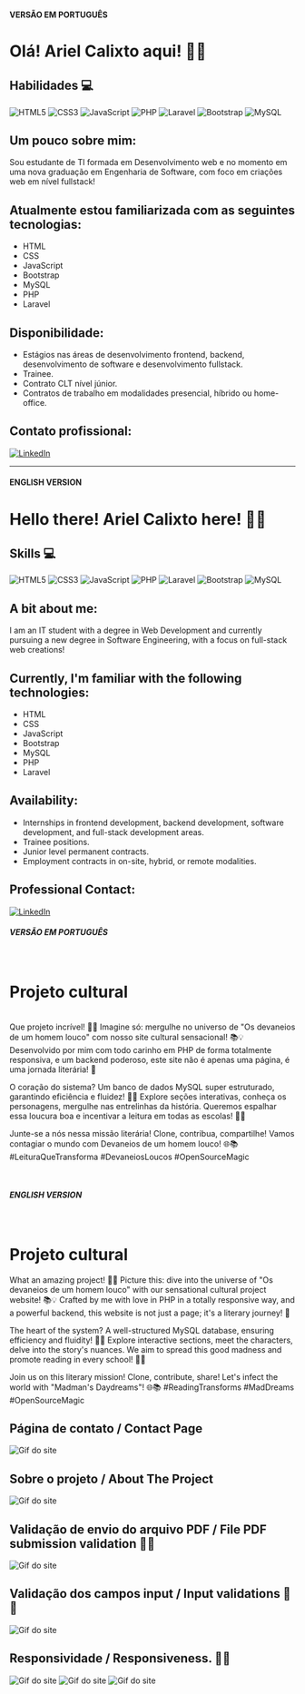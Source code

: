 #### VERSÃO EM PORTUGUÊS

# Olá! Ariel Calixto aqui! 👋🏻

## Habilidades 💻 
![HTML5](https://img.shields.io/badge/HTML-000?style=for-the-badge&logo=html5)
![CSS3](https://img.shields.io/badge/CSS3-000?style=for-the-badge&logo=css3&logoColor=264CE4)
![JavaScript](https://img.shields.io/badge/JavaScript-000?style=for-the-badge&logo=javascript)
![PHP](https://img.shields.io/badge/PHP-000?style=for-the-badge&logo=php)
![Laravel](https://img.shields.io/badge/laravel-000?style=for-the-badge&logo=laravel)
![Bootstrap](https://img.shields.io/badge/Bootstrap-000?style=for-the-badge&logo=bootstrap)
![MySQL](https://img.shields.io/badge/myslq-000?style=for-the-badge&logo=mysql)
<br/>
## Um pouco sobre mim:
Sou estudante de TI formada em Desenvolvimento web e no momento em uma nova graduação em Engenharia de Software, com foco em criações web em nível fullstack!
## Atualmente estou familiarizada com as seguintes tecnologias:
- HTML
- CSS
- JavaScript
- Bootstrap
- MySQL
- PHP
- Laravel
  <br/>
## Disponibilidade:
- Estágios nas áreas de desenvolvimento frontend, backend, desenvolvimento de software e desenvolvimento fullstack.
- Trainee.
- Contrato CLT nível júnior.
- Contratos de trabalho em modalidades presencial, híbrido ou home-office.
## Contato profissional:
[![LinkedIn](https://img.shields.io/badge/-LinkedIn-000?style=for-the-badge&logo=linkedin&logoColor=30A3DC)](https://www.linkedin.com/in/ariel-calixto/)
   <br/>
   <hr/>
   
#### ENGLISH VERSION

# Hello there! Ariel Calixto here! 👋🏻

## Skills 💻
![HTML5](https://img.shields.io/badge/HTML-000?style=for-the-badge&logo=html5)
![CSS3](https://img.shields.io/badge/CSS3-000?style=for-the-badge&logo=css3&logoColor=264CE4)
![JavaScript](https://img.shields.io/badge/JavaScript-000?style=for-the-badge&logo=javascript)
![PHP](https://img.shields.io/badge/PHP-000?style=for-the-badge&logo=php)
![Laravel](https://img.shields.io/badge/laravel-000?style=for-the-badge&logo=laravel)
![Bootstrap](https://img.shields.io/badge/Bootstrap-000?style=for-the-badge&logo=bootstrap)
![MySQL](https://img.shields.io/badge/myslq-000?style=for-the-badge&logo=mysql)


## A bit about me:
I am an IT student with a degree in Web Development and currently pursuing a new degree in Software Engineering, with a focus on full-stack web creations!
## Currently, I'm familiar with the following technologies:
- HTML
- CSS
- JavaScript
- Bootstrap
- MySQL
- PHP
- Laravel
## Availability:
- Internships in frontend development, backend development, software development, and full-stack development areas.
- Trainee positions.
- Junior level permanent contracts.
- Employment contracts in on-site, hybrid, or remote modalities.
## Professional Contact:
[![LinkedIn](https://img.shields.io/badge/-LinkedIn-000?style=for-the-badge&logo=linkedin&logoColor=30A3DC)](https://www.linkedin.com/in/ariel-calixto/)

##### VERSÃO EM PORTUGUÊS
</br>

# Projeto cultural
</br>
Que projeto incrível! 🚀✨ 
Imagine só: mergulhe no universo de "Os devaneios de um homem louco" com nosso site cultural sensacional! 📚💡 
Desenvolvido por mim com todo carinho em PHP de forma totalmente responsiva, e um backend poderoso, este site não é apenas uma página, é uma jornada literária! 🌟

O coração do sistema? Um banco de dados MySQL super estruturado, garantindo eficiência e fluidez! 🤖💾 
Explore seções interativas, conheça os personagens, mergulhe nas entrelinhas da história. 
Queremos espalhar essa loucura boa e incentivar a leitura em todas as escolas! 🏫📖

Junte-se a nós nessa missão literária! 
Clone, contribua, compartilhe! Vamos contagiar o mundo com Devaneios de um homem louco! 🌐📚 
#LeituraQueTransforma #DevaneiosLoucos #OpenSourceMagic

</br>

##### ENGLISH VERSION
</br>

# Projeto cultural

What an amazing project! 🚀✨ 
Picture this: dive into the universe of "Os devaneios de um homem louco" with our sensational cultural project website! 📚💡 
Crafted by me with love in PHP in a totally responsive way, and a powerful backend, this website is not just a page; it's a literary journey! 🌟

The heart of the system? A well-structured MySQL database, ensuring efficiency and fluidity! 🤖💾 
Explore interactive sections, meet the characters, delve into the story's nuances. We aim to spread this good madness and promote reading in every school! 🏫📖

Join us on this literary mission! Clone, contribute, share! 
Let's infect the world with "Madman's Daydreams"! 🌐📚 
#ReadingTransforms #MadDreams #OpenSourceMagic

## Página de contato / Contact Page

![Gif do site](https://github.com/arielklxto/projeto-cultural/blob/main/gifs/site-projeto-contato.gif)

## Sobre o projeto / About The Project

![Gif do site](https://github.com/arielklxto/projeto-cultural/blob/main/gifs/site-projeto-sobre.gif)

## Validação de envio do arquivo PDF / File PDF submission validation 📄✅

![Gif do site](https://github.com/arielklxto/projeto-cultural/blob/main/gifs/site-projeto-sucesso.gif)

## Validação dos campos input / Input validations 📄✅

![Gif do site](https://github.com/arielklxto/projeto-cultural/blob/main/gifs/site-projeto-validacoes.gif)

## Responsividade / Responsiveness. 🔄📱

![Gif do site](https://github.com/arielklxto/projeto-cultural/blob/main/gifs/responsividade-1.gif)
![Gif do site](https://github.com/arielklxto/projeto-cultural/blob/main/gifs/responsividade-2.gif)
![Gif do site](https://github.com/arielklxto/projeto-cultural/blob/main/gifs/responsividade-3.gif)
